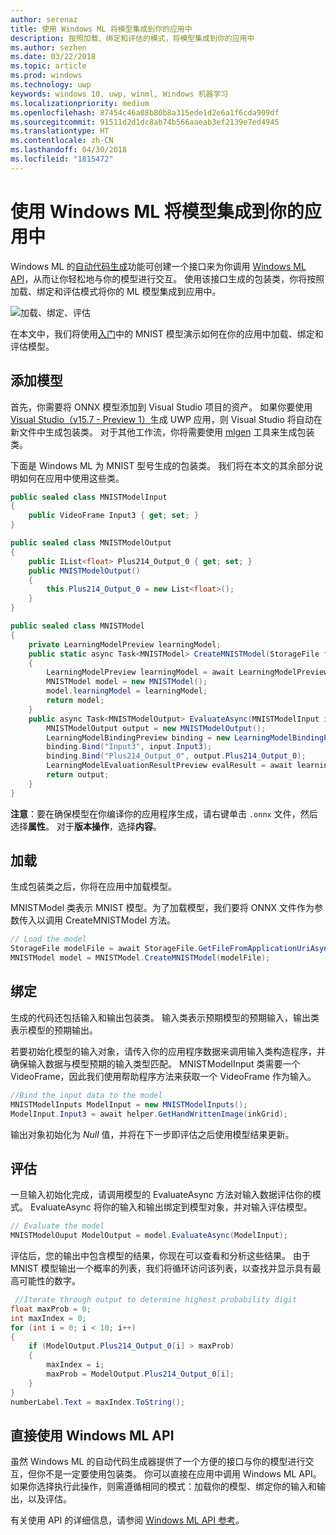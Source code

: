 ```yaml
---
author: serenaz
title: 使用 Windows ML 将模型集成到你的应用中
description: 按照加载、绑定和评估的模式，将模型集成到你的应用中
ms.author: sezhen
ms.date: 03/22/2018
ms.topic: article
ms.prod: windows
ms.technology: uwp
keywords: windows 10, uwp, winml, Windows 机器学习
ms.localizationpriority: medium
ms.openlocfilehash: 87454c46a08b80b8a315ede1d2e6a1f6cda909df
ms.sourcegitcommit: 91511d2d1dc8ab74b566aaeab3ef2139e7ed4945
ms.translationtype: HT
ms.contentlocale: zh-CN
ms.lasthandoff: 04/30/2018
ms.locfileid: "1815472"
---
```

# <a name="integrate-a-model-into-your-app-with-windows-ml"></a>使用 Windows ML 将模型集成到你的应用中

Windows ML 的[自动代码生成](overview.md#automatic-interface-code-generation)功能可创建一个接口来为你调用 [Windows ML API](/uwp/api/windows.ai.machinelearning.preview)，从而让你轻松地与你的模型进行交互。 使用该接口生成的包装类，你将按照加载、绑定和评估模式将你的 ML 模型集成到应用中。

![加载、绑定、评估](images/load-bind-evaluate.png)

在本文中，我们将使用[入门](get-started.md)中的 MNIST 模型演示如何在你的应用中加载、绑定和评估模型。

## <a name="add-the-model"></a>添加模型

首先，你需要将 ONNX 模型添加到 Visual Studio 项目的资产。 如果你要使用 [Visual Studio（v15.7 - Preview 1）](https://www.visualstudio.com/vs/preview/)生成 UWP 应用，则 Visual Studio 将自动在新文件中生成包装类。 对于其他工作流，你将需要使用 [mlgen](overview.md#automatic-interface-code-generation) 工具来生成包装类。

下面是 Windows ML 为 MNIST 型号生成的包装类。 我们将在本文的其余部分说明如何在应用中使用这些类。

```csharp
public sealed class MNISTModelInput
{
    public VideoFrame Input3 { get; set; }
}

public sealed class MNISTModelOutput
{
    public IList<float> Plus214_Output_0 { get; set; }
    public MNISTModelOutput()
    {
        this.Plus214_Output_0 = new List<float>();
    }
}

public sealed class MNISTModel
{
    private LearningModelPreview learningModel;
    public static async Task<MNISTModel> CreateMNISTModel(StorageFile file)
    {
        LearningModelPreview learningModel = await LearningModelPreview.LoadModelFromStorageFileAsync(file);
        MNISTModel model = new MNISTModel();
        model.learningModel = learningModel;
        return model;
    }
    public async Task<MNISTModelOutput> EvaluateAsync(MNISTModelInput input) {
        MNISTModelOutput output = new MNISTModelOutput();
        LearningModelBindingPreview binding = new LearningModelBindingPreview(learningModel);
        binding.Bind("Input3", input.Input3);
        binding.Bind("Plus214_Output_0", output.Plus214_Output_0);
        LearningModelEvaluationResultPreview evalResult = await learningModel.EvaluateAsync(binding, string.Empty);
        return output;
    }
}
```

**注意**：要在确保模型在你编译你的应用程序生成，请右键单击 `.onnx` 文件，然后选择**属性**。 对于**版本操作**，选择**内容**。

## <a name="load"></a>加载

生成包装类之后，你将在应用中加载模型。

MNISTModel 类表示 MNIST 模型。为了加载模型，我们要将 ONNX 文件作为参数传入以调用 CreateMNISTModel 方法。

```csharp
// Load the model
StorageFile modelFile = await StorageFile.GetFileFromApplicationUriAsync(new Uri($"ms-appx:///Assets/MNIST.onnx"));
MNISTModel model = MNISTModel.CreateMNISTModel(modelFile);
```

## <a name="bind"></a>绑定

生成的代码还包括输入和输出包装类。 输入类表示预期模型的预期输入，输出类表示模型的预期输出。

若要初始化模型的输入对象，请传入你的应用程序数据来调用输入类构造程序，并确保输入数据与模型预期的输入类型匹配。 MNISTModelInput 类需要一个 VideoFrame，因此我们使用帮助程序方法来获取一个 VideoFrame 作为输入。

```csharp
//Bind the input data to the model
MNISTModelInputs ModelInput = new MNISTModelInputs();
ModelInput.Input3 = await helper.GetHandWrittenImage(inkGrid);
```

输出对象初始化为 *Null* 值，并将在下一步即评估之后使用模型结果更新。

## <a name="evaluate"></a>评估

一旦输入初始化完成，请调用模型的 EvaluateAsync 方法对输入数据评估你的模式。 EvaluateAsync 将你的输入和输出绑定到模型对象，并对输入评估模型。

```csharp
// Evaluate the model
MNISTModelOuput ModelOutput = model.EvaluateAsync(ModelInput);
```

评估后，您的输出中包含模型的结果，你现在可以查看和分析这些结果。 由于 MNIST 模型输出一个概率的列表，我们将循环访问该列表，以查找并显示具有最高可能性的数字。

```csharp
 //Iterate through output to determine highest probability digit
float maxProb = 0;
int maxIndex = 0;
for (int i = 0; i < 10; i++)
{
    if (ModelOutput.Plus214_Output_0[i] > maxProb)
    {
        maxIndex = i;
        maxProb = ModelOutput.Plus214_Output_0[i];
    }
}
numberLabel.Text = maxIndex.ToString();
```

## <a name="using-the-windows-ml-apis-directly"></a>直接使用 Windows ML API

虽然 Windows ML 的自动代码生成器提供了一个方便的接口与你的模型进行交互，但你不是一定要使用包装类。 你可以直接在应用中调用 Windows ML API。
如果你选择执行此操作，则需遵循相同的模式：加载你的模型、绑定你的输入和输出，以及评估。

有关使用 API 的详细信息，请参阅 [Windows ML API 参考](/uwp/api/windows.ai.machinelearning.preview)。

